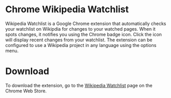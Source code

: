 Chrome Wikipedia Watchlist
==========================
Wikipedia Watchlist is a Google Chrome extension that automatically checks your
watchlist on Wikipdia for changes to your watched pages. When it spots changes,
it notifies you using the Chrome badge icon. Click the icon will display recent
changes from your watchlist. The extension can be configured to use a Wikipedia
project in any language using the options menu.

Download
========
To download the extension, go to the [Wikipedia Watchlist](https://chrome.google.com/webstore/detail/wikipedia-watchlist/kmfbnpoggnebafhbanelibhdpbkkncfe?hl=en)
page on the Chrome Web Store.